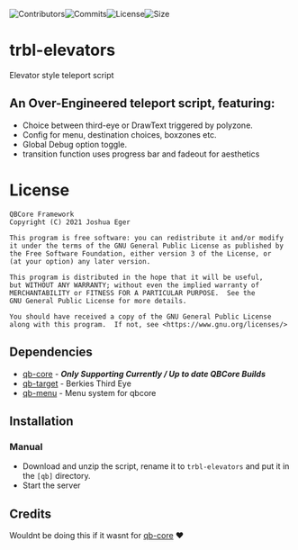 ![Contributors](https://img.shields.io/github/contributors/troublenz/trbl-elevators?color=aqua&style=plastic)![Commits](https://img.shields.io/github/last-commit/troublenz/trbl-elevators?style=plastic)![License](https://img.shields.io/github/license/troublenz/trbl-elevators?color=aqua&style=plastic)![Size](https://img.shields.io/github/repo-size/troublenz/trbl-elevators?color=aqua&style=plastic)

 


# trbl-elevators
 Elevator style teleport script

## An Over-Engineered teleport script, featuring:

- Choice between third-eye or DrawText triggered by polyzone.
- Config for menu, destination choices, boxzones etc.
- Global Debug option toggle.
- transition function uses progress bar and fadeout for aesthetics

# License

    QBCore Framework
    Copyright (C) 2021 Joshua Eger

    This program is free software: you can redistribute it and/or modify
    it under the terms of the GNU General Public License as published by
    the Free Software Foundation, either version 3 of the License, or
    (at your option) any later version.

    This program is distributed in the hope that it will be useful,
    but WITHOUT ANY WARRANTY; without even the implied warranty of
    MERCHANTABILITY or FITNESS FOR A PARTICULAR PURPOSE.  See the
    GNU General Public License for more details.

    You should have received a copy of the GNU General Public License
    along with this program.  If not, see <https://www.gnu.org/licenses/>

## Dependencies
- [qb-core](https://github.com/qbcore-framework/qb-core) - ***Only Supporting Currently / Up to date QBCore Builds***
- [qb-target](https://github.com/qbcore-framework/qb-target) - Berkies Third Eye
- [qb-menu](https://github.com/qbcore-framework/qb-menu)     - Menu system for qbcore


## Installation
### Manual
- Download and unzip the script, rename it to `trbl-elevators` and put it in the `[qb]` directory.
- Start the server

## Credits
Wouldnt be doing this if it wasnt for [qb-core](https://github.com/qbcore-framework) ❤️

